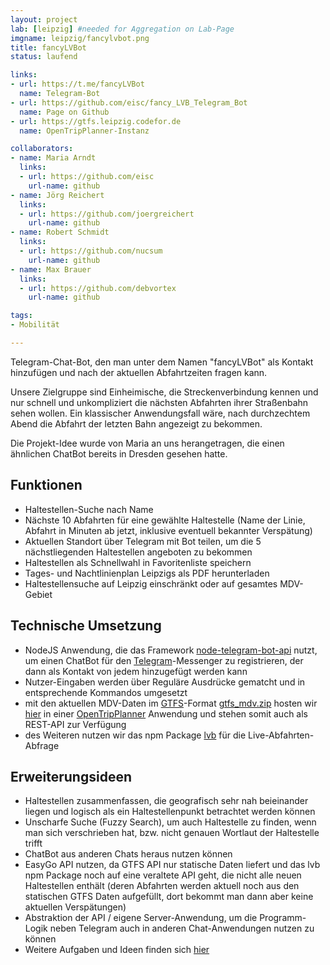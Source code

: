 ```yaml
---
layout: project
lab: [leipzig] #needed for Aggregation on Lab-Page
imgname: leipzig/fancylvbot.png
title: fancyLVBot
status: laufend

links:
- url: https://t.me/fancyLVBot
  name: Telegram-Bot
- url: https://github.com/eisc/fancy_LVB_Telegram_Bot
  name: Page on Github
- url: https://gtfs.leipzig.codefor.de
  name: OpenTripPlanner-Instanz

collaborators:
- name: Maria Arndt
  links:
  - url: https://github.com/eisc
    url-name: github
- name: Jörg Reichert
  links:
  - url: https://github.com/joergreichert
    url-name: github
- name: Robert Schmidt
  links:
  - url: https://github.com/nucsum
    url-name: github
- name: Max Brauer
  links:
  - url: https://github.com/debvortex
    url-name: github

tags:
- Mobilität

---
```


Telegram-Chat-Bot, den man unter dem Namen "fancyLVBot" als Kontakt hinzufügen und nach der aktuellen Abfahrtzeiten fragen kann.

Unsere Zielgruppe sind Einheimische, die Streckenverbindung kennen und nur schnell und unkompliziert die nächsten Abfahrten ihrer Straßenbahn sehen wollen. Ein klassischer Anwendungsfall wäre, nach durchzechtem Abend die Abfahrt der letzten Bahn angezeigt zu bekommen.

Die Projekt-Idee wurde von Maria an uns herangetragen, die einen ähnlichen ChatBot bereits in Dresden gesehen hatte.

## Funktionen
 * Haltestellen-Suche nach Name
 * Nächste 10 Abfahrten für eine gewählte Haltestelle (Name der Linie, Abfahrt in Minuten ab jetzt, inklusive eventuell bekannter Verspätung)
 * Aktuellen Standort über Telegram mit Bot teilen, um die 5 nächstliegenden Haltestellen angeboten zu bekommen
 * Haltestellen als Schnellwahl in Favoritenliste speichern
 * Tages- und Nachtlinienplan Leipzigs als PDF herunterladen
 * Haltestellensuche auf Leipzig einschränkt oder auf gesamtes MDV-Gebiet

## Technische Umsetzung
 * NodeJS Anwendung, die das Framework [node-telegram-bot-api](https://github.com/yagop/node-telegram-bot-api) nutzt, um einen ChatBot für den [Telegram](https://telegram.org)-Messenger zu registrieren, der dann als Kontakt von jedem hinzugefügt werden kann
 * Nutzer-Eingaben werden über Reguläre Ausdrücke gematcht und in entsprechende Kommandos umgesetzt
 * mit den aktuellen MDV-Daten im [GTFS](https://gtfs.org/)-Format [gtfs_mdv.zip](https://www.mdv.de/site/uploads/gtfs_mdv.zip) hosten wir [hier](https://gtfs.leipzig.codefor.de) in einer [OpenTripPlanner](http://www.opentripplanner.org) Anwendung und stehen somit auch als REST-API zur Verfügung
 * des Weiteren nutzen wir das npm Package [lvb](https://www.npmjs.com/package/lvb) für die Live-Abfahrten-Abfrage

## Erweiterungsideen
 * Haltestellen zusammenfassen, die geografisch sehr nah beieinander liegen und logisch als ein Haltestellenpunkt betrachtet werden können
 * Unscharfe Suche (Fuzzy Search), um auch Haltestelle zu finden, wenn man sich verschrieben hat, bzw. nicht genauen Wortlaut der Haltestelle trifft
 * ChatBot aus anderen Chats heraus nutzen können
 * EasyGo API nutzen, da GTFS API nur statische Daten liefert und das lvb npm Package noch auf eine veraltete API geht, die nicht alle neuen Haltestellen enthält (deren Abfahrten werden aktuell noch aus den statischen GTFS Daten aufgefüllt, dort bekommt man dann aber keine aktuellen Verspätungen)
 * Abstraktion der API / eigene Server-Anwendung, um die Programm-Logik neben Telegram auch in anderen Chat-Anwendungen nutzen zu können
 * Weitere Aufgaben und Ideen finden sich [hier](https://github.com/eisc/fancy_LVB_Telegram_Bot/issues)